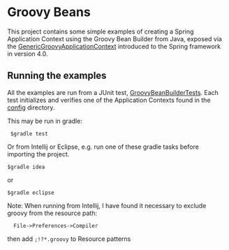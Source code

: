 Groovy Beans
=
This project contains some simple examples of creating a Spring Application Context using the Groovy Bean Builder from Java, exposed via the [GenericGroovyApplicationContext](http://docs.spring.io/spring/docs/current/javadoc-api/org/springframework/context/support/GenericGroovyApplicationContext.html) introduced to the Spring framework in version 4.0. 

Running the examples
---
All the examples are run from a JUnit test, [GroovyBeanBuilderTests](https://github.com/dturanski/groovy-beans/blob/master/src/test/java/org/springframework/samples/groovy/GroovyBeanBuilderTests.java). Each test initializes and verifies one of the Application Contexts found in the [config](https://github.com/dturanski/groovy-beans/blob/master/config) directory.

This may be run in gradle:

     $gradle test
  
Or from Intellij or Eclipse, e.g. run one of these gradle tasks before importing the project. 

	$gradle idea
or

	$gradle eclipse

Note: When running from Intellij, I have found it necessary to exclude groovy from the resource path:

      File->Preferences->Compiler
      
then add `;!?*.groovy` to Resource patterns



